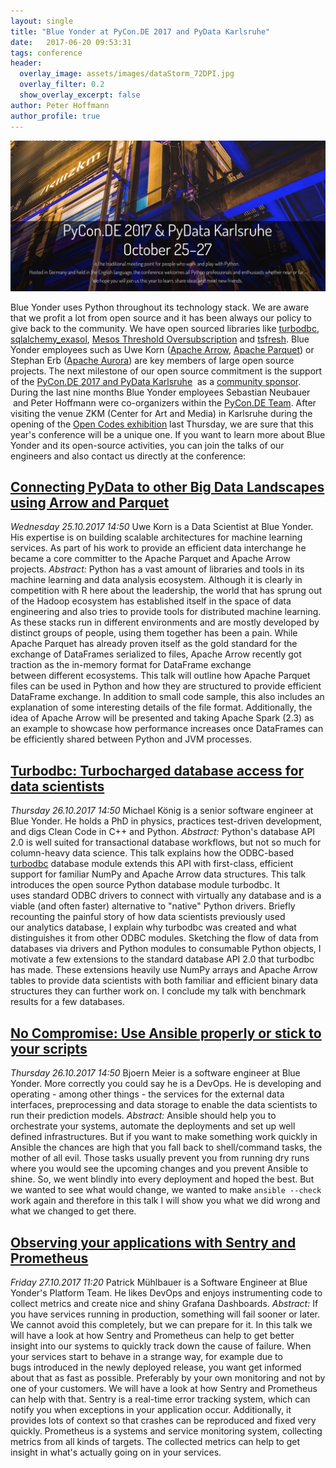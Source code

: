 ```yaml
---
layout: single
title: "Blue Yonder at PyCon.DE 2017 and PyData Karlsruhe"
date:   2017-06-20 09:53:31
tags: conference
header:
  overlay_image: assets/images/dataStorm_72DPI.jpg
  overlay_filter: 0.2
  show_overlay_excerpt: false
author: Peter Hoffmann
author_profile: true
---
```


![Blue Yonder at PyCon.de](/assets/images/2017-10-23-pyconde.jpg)

Blue Yonder uses Python throughout its technology stack. We are aware that we profit a lot from open source and it has been always our policy to give back to the community. We have open sourced libraries like [turbodbc](https://github.com/blue-yonder/turbodbc), [sqlalchemy_exasol](https://github.com/blue-yonder/sqlalchemy_exasol), [Mesos Threshold Oversubscription](https://github.com/blue-yonder/mesos-threshold-oversubscription) and [tsfresh](https://github.com/blue-yonder/tsfresh#). Blue Yonder employees such as Uwe Korn ([Apache Arrow](https://projects.apache.org/committee.html?arrow), [Apache Parquet](https://projects.apache.org/committee.html?parquet)) or Stephan Erb ([Apache Aurora](https://projects.apache.org/committee.html?aurora)) are key members of large open source projects. The next milestone of our open source commitment is the support of the [PyCon.DE 2017 and PyData Karlsruhe](https://de.pycon.org/)  as a [community sponsor](https://de.pycon.org/sponsoring/). During the last nine months Blue Yonder employees Sebastian Neubauer  and Peter Hoffmann were co-organizers within the [PyCon.DE Team](https://de.pycon.org/team/). After visiting the venue ZKM (Center for Art and Media) in Karlsruhe during the opening of the [Open Codes exhibition](https://open-codes.zkm.de/en) last Thursday, we are sure that this year's conference will be a unique one. If you want to learn more about Blue Yonder and its open-source activities, you can join the talks of our engineers and also contact us directly at the conference: 

## [Connecting PyData to other Big Data Landscapes using Arrow and Parquet](https://de.pycon.org/schedule/talks/connecting-pydata-to-other-big-data-landscapes-using-arrow-and-parquet/)

_Wednesday 25.10.2017 14:50_ Uwe Korn is a Data Scientist at Blue Yonder. His expertise is on building scalable architectures for machine learning services. As part of his work to provide an efficient data interchange he became a core committer to the Apache Parquet and Apache Arrow projects. _Abstract:_ Python has a vast amount of libraries and tools in its machine learning and data analysis ecosystem. Although it is clearly in competition with R here about the leadership, the world that has sprung out of the Hadoop ecosystem has established itself in the space of data engineering and also tries to provide tools for distributed machine learning. As these stacks run in different environments and are mostly developed by distinct groups of people, using them together has been a pain. While Apache Parquet has already proven itself as the gold standard for the exchange of DataFrames serialized to files, Apache Arrow recently got traction as the in-memory format for DataFrame exchange between different ecosystems. This talk will outline how Apache Parquet files can be used in Python and how they are structured to provide efficient DataFrame exchange. In addition to small code sample, this also includes an explanation of some interesting details of the file format. Additionally, the idea of Apache Arrow will be presented and taking Apache Spark (2.3) as an example to showcase how performance increases once DataFrames can be efficiently shared between Python and JVM processes. 

## [Turbodbc: Turbocharged database access for data scientists](https://de.pycon.org/schedule/talks/turbodbc-turbocharged-database-access-for-data-scientists/)

_Thursday 26.10.2017 14:50_ Michael König is a senior software engineer at Blue Yonder. He holds a PhD in physics, practices test-driven development, and digs Clean Code in C++ and Python. _Abstract:_ Python's database API 2.0 is well suited for transactional database workflows, but not so much for column-heavy data science. This talk explains how the ODBC-based [turbodbc](https://github.com/blue-yonder/turbodbc) database module extends this API with first-class, efficient support for familiar NumPy and Apache Arrow data structures. This talk introduces the open source Python database module turbodbc. It uses standard ODBC drivers to connect with virtually any database and is a viable (and often faster) alternative to "native" Python drivers. Briefly recounting the painful story of how data scientists previously used our analytics database, I explain why turbodbc was created and what distinguishes it from other ODBC modules. Sketching the flow of data from databases via drivers and Python modules to consumable Python objects, I motivate a few extensions to the standard database API 2.0 that turbodbc has made. These extensions heavily use NumPy arrays and Apache Arrow tables to provide data scientists with both familiar and efficient binary data structures they can further work on. I conclude my talk with benchmark results for a few databases.  

## [No Compromise: Use Ansible properly or stick to your scripts](https://de.pycon.org/schedule/talks/no-compromise-use-ansible-properly-or-stick-to-your-scripts/)

_Thursday 26.10.2017 14:50_ Bjoern Meier is a software engineer at Blue Yonder. More correctly you could say he is a DevOps. He is developing and operating - among other things - the services for the external data interfaces, preprocessing and data storage to enable the data scientists to run their prediction models. _Abstract:_ Ansible should help you to orchestrate your systems, automate the deployments and set up well defined infrastructures. But if you want to make something work quickly in Ansible the chances are high that you fall back to shell/command tasks, the mother of all evil. Those tasks usually prevent you from running dry runs where you would see the upcoming changes and you prevent Ansible to shine. So, we went blindly into every deployment and hoped the best. But we wanted to see what would change, we wanted to make `ansible --check` work again and therefore in this talk I will show you what we did wrong and what we changed to get there. 

## [Observing your applications with Sentry and Prometheus](https://de.pycon.org/schedule/talks/observing-your-applications-with-sentry-and-prometheus/)

_Friday 27.10.2017 11:20_ Patrick Mühlbauer is a Software Engineer at Blue Yonder's Platform Team. He likes DevOps and enjoys instrumenting code to collect metrics and create nice and shiny Grafana Dashboards. _Abstract:_ If you have services running in production, something will fail sooner or later. We cannot avoid this completely, but we can prepare for it. In this talk we will have a look at how Sentry and Prometheus can help to get better insight into our systems to quickly track down the cause of failure. When your services start to behave in a strange way, for example due to bugs introduced in the newly deployed release, you want get informed about that as fast as possible. Preferably by your own monitoring and not by one of your customers. We will have a look at how Sentry and Prometheus can help with that. Sentry is a real-time error tracking system, which can notify you when exceptions in your application occur. Additionally, it provides lots of context so that crashes can be reproduced and fixed very quickly. Prometheus is a systems and service monitoring system, collecting metrics from all kinds of targets. The collected metrics can help to get insight in what's actually going on in your services. 
